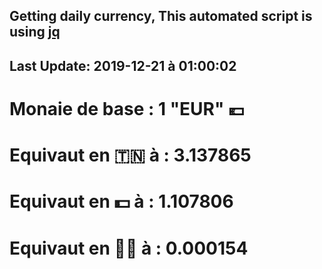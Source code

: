 ## Getting daily currency, This automated script is using [jq](https://stedolan.github.io/jq/)
## Last Update:  2019-12-21 à 01:00:02
 # Monaie de base : 1 "EUR" 💶 
 # Equivaut en 🇹🇳 à :  3.137865 
 # Equivaut en 💵 à : 1.107806
 # Equivaut en 🐱‍💻 à :  0.000154
